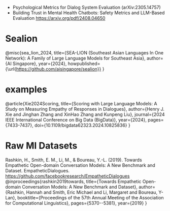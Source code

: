 - Psychological Metrics for Dialog System Evaluation (arXiv:2305.14757)
- Building Trust in Mental Health Chatbots: Safety Metrics and
LLM-Based Evaluation https://arxiv.org/pdf/2408.04650

# Sealion
@misc{sea_lion_2024,
  title={SEA-LION (Southeast Asian Languages In One Network): A Family of Large Language Models for Southeast Asia},
  author={AI Singapore},
  year={2024},
  howpublished={\url{https://github.com/aisingapore/sealion}}
}

# examples
@article{Xie2024Scoring,
title={Scoring with Large Language Models: A Study on Measuring Empathy of Responses in Dialogues},
author={Henry J. Xie and Jinghan Zhang and XinHao Zhang and Kunpeng Liu},
journal={2024 IEEE International Conference on Big Data (BigData)},
year={2024},
pages={7433-7437},
doi={10.1109/bigdata62323.2024.10825836}
}

# Raw MI Datasets
Rashkin, H., Smith, E. M., Li, M., & Boureau, Y.-L. (2019). Towards Empathetic Open-domain Conversation Models: A New Benchmark and Dataset. EmpatheticDialogues. https://github.com/facebookresearch/EmpatheticDialogues
@inproceedings{rashkin2019towards,
  title={Towards Empathetic Open-domain Conversation Models: A New Benchmark and Dataset},
  author={Rashkin, Hannah and Smith, Eric Michael and Li, Margaret and Boureau, Y-Lan},
  booktitle={Proceedings of the 57th Annual Meeting of the Association for Computational Linguistics},
  pages={5370--5381},
  year={2019}
}
